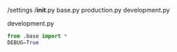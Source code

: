 /settings
    /__init__.py
      base.py
      production.py
      development.py

development.py
```python
from .base import *
DEBUG=True
```

